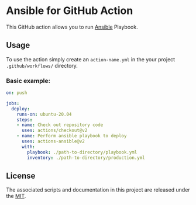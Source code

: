 # Ansible for GitHub Action

This GitHub action allows you to run [Ansible](https://www.ansible.com/) Playbook.

## Usage

To use the action simply create an `action-name.yml` in the your project `.github/workflows/` directory.

### Basic example:

```yaml
on: push

jobs:
  deploy:
    runs-on: ubuntu-20.04
    steps:
    - name: Check out repository code
      uses: actions/checkout@v2
    - name: Perform ansible playbook to deploy
      uses: actions-ansible@v2
      with:
        playbook: ./path-to-directory/playbook.yml
        inventory: ./path-to-directory/production.yml
```

## License

The associated scripts and documentation in this project are released under the [MIT](license).
